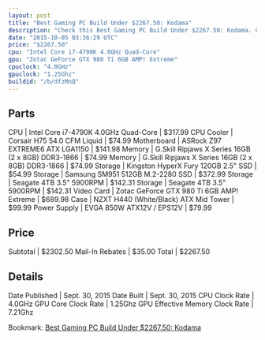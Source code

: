 ```yaml
---
layout: post
title: "Best Gaming PC Build Under $2267.50: Kodama"
description: "Check this Best Gaming PC Build Under $2267.50: Kodama. CPU: Intel Core i7-4790K 4.0GHz Quad-Core, CPU Cooler: Corsair H75 54.0 CFM Liquid, Motherboard: ASRock Z97 EXTREME"
date: "2015-10-05 03:36:29 UTC"
price: "$2267.50"
cpu: "Intel Core i7-4790K 4.0GHz Quad-Core"
gpu: "Zotac GeForce GTX 980 Ti 6GB AMP! Extreme"
cpuclock: "4.0GHz"
gpuclock: "1.25Ghz"
buildid: "/b/dfzMnQ"
---
```


## Parts

CPU | Intel Core i7-4790K 4.0GHz Quad-Core | $317.99
CPU Cooler | Corsair H75 54.0 CFM Liquid | $74.99
Motherboard | ASRock Z97 EXTREME6 ATX LGA1150 | $141.98
Memory | G.Skill Ripjaws X Series 16GB (2 x 8GB) DDR3-1866 | $74.99
Memory | G.Skill Ripjaws X Series 16GB (2 x 8GB) DDR3-1866 | $74.99
Storage | Kingston HyperX Fury 120GB 2.5" SSD | $54.99
Storage | Samsung SM951 512GB M.2-2280 SSD | $372.99
Storage | Seagate  4TB 3.5" 5900RPM | $142.31
Storage | Seagate  4TB 3.5" 5900RPM | $142.31
Video Card | Zotac GeForce GTX 980 Ti 6GB AMP! Extreme | $689.98
Case | NZXT H440 (White/Black) ATX Mid Tower | $99.99
Power Supply | EVGA 850W ATX12V / EPS12V | $79.99

## Price

Subtotal | $2302.50
Mail-In Rebates | $35.00
Total | $2267.50

## Details

Date Published | Sept. 30, 2015
Date Built | Sept. 30, 2015
CPU Clock Rate | 4.0GHz
GPU Core Clock Rate | 1.25Ghz
GPU Effective Memory Clock Rate | 7.21Ghz

Bookmark: [Best Gaming PC Build Under $2267.50: Kodama](http://pcbuilders.github.io/2015/10/05/best-gaming-pc-build-under-2267-dollars-dot-50-kodama/)
